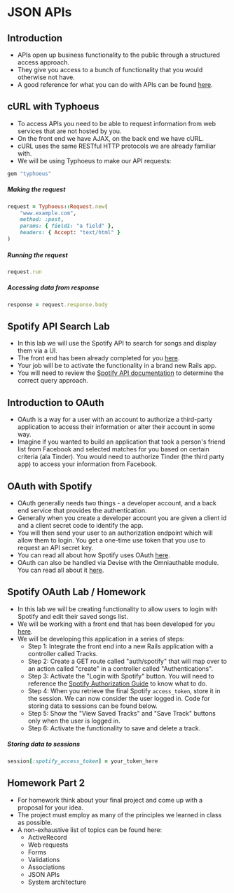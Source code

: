 # JSON APIs

## Introduction
- APIs open up business functionality to the public through a structured access approach.
- They give you access to a bunch of functionality that you would otherwise not have.
- A good reference for what you can do with APIs can be found [here](https://www.producthunt.com/e/an-api-for-everything).

## cURL with Typhoeus
- To access APIs you need to be able to request information from web services that are not hosted by you.
- On the front end we have AJAX, on the back end we have cURL.
- cURL uses the same RESTful HTTP protocols we are already familiar with.
- We will be using Typhoeus to make our API requests:

```ruby
gem "typhoeus"
```

##### Making the request

```ruby
request = Typhoeus::Request.new(
    "www.example.com",
    method: :post,
    params: { field1: "a field" },
    headers: { Accept: "text/html" }
)
```

##### Running the request

```ruby
request.run
```

##### Accessing data from response

```ruby
response = request.response.body
```

## Spotify API Search Lab
- In this lab we will use the Spotify API to search for songs and display them via a UI.
- The front end has been already completed for you [here](spotify_song_search/).
- Your job will be to activate the functionality in a brand new Rails app.
- You will need to review the [Spotify API documentation](https://developer.spotify.com/web-api/) to determine the correct query approach.

## Introduction to OAuth
- OAuth is a way for a user with an account to authorize a third-party application to access their information or alter their account in some way.
- Imagine if you wanted to build an application that took a person's friend list from Facebook and selected matches for you based on certain criteria (ala Tinder). You would need to authorize Tinder (the third party app) to access your information from Facebook.

## OAuth with Spotify
- OAuth generally needs two things - a developer account, and a back end service that provides the authentication.
- Generally when you create a developer account you are given a client id and a client secret code to identify the app.
- You will then send your user to an authorization endpoint which will allow them to login. You get a one-time use token that you use to request an API secret key.
- You can read all about how Spotify uses OAuth [here](https://developer.spotify.com/web-api/authorization-guide/).
- OAuth can also be handled via Devise with the Omniauthable module. You can read all about it [here](https://github.com/plataformatec/devise/wiki/OmniAuth:-Overview).

## Spotify OAuth Lab / Homework
- In this lab we will be creating functionality to allow users to login with Spotify and edit their saved songs list.
- We will be working with a front end that has been developed for you [here](spotify_song_search/).
- We will be developing this application in a series of steps:
	- Step 1: Integrate the front end into a new Rails application with a controller called Tracks.
	- Step 2: Create a GET route called "auth/spotify" that will map over to an action called "create" in a controller called "Authentications".
	- Step 3: Activate the "Login with Spotify" button. You will need to reference the [Spotify Authorization Guide](https://developer.spotify.com/web-api/authorization-guide/) to know what to do.
	- Step 4: When you retrieve the final Spotify `access_token`, store it in the session. We can now consider the user logged in. Code for storing data to sessions can be found below.
	- Step 5: Show the "View Saved Tracks" and "Save Track" buttons only when the user is logged in.
	- Step 6: Activate the functionality to save and delete a track.

##### Storing data to sessions

```ruby
session[:spotify_access_token] = your_token_here
```

## Homework Part 2
- For homework think about your final project and come up with a proposal for your idea.
- The project must employ as many of the principles we learned in class as possible.
- A non-exhaustive list of topics can be found here:
	- ActiveRecord
	- Web requests
	- Forms
	- Validations
	- Associations
	- JSON APIs
	- System architecture